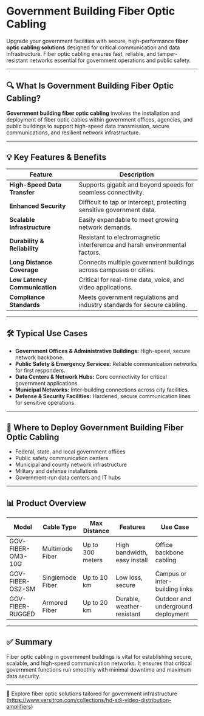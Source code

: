 # Government Building Fiber Optic Cabling

Upgrade your government facilities with secure, high-performance **fiber optic cabling solutions** designed for critical communication and data infrastructure. Fiber optic cabling ensures fast, reliable, and tamper-resistant networks essential for government operations and public safety.

---

## 🔍 What Is Government Building Fiber Optic Cabling?

**Government building fiber optic cabling** involves the installation and deployment of fiber optic cables within government offices, agencies, and public buildings to support high-speed data transmission, secure communications, and resilient network infrastructure.

---

## 💡 Key Features & Benefits

| Feature                       | Description                                                                |
|-------------------------------|----------------------------------------------------------------------------|
| **High-Speed Data Transfer**   | Supports gigabit and beyond speeds for seamless connectivity.              |
| **Enhanced Security**          | Difficult to tap or intercept, protecting sensitive government data.       |
| **Scalable Infrastructure**   | Easily expandable to meet growing network demands.                         |
| **Durability & Reliability**  | Resistant to electromagnetic interference and harsh environmental factors.|
| **Long Distance Coverage**     | Connects multiple government buildings across campuses or cities.          |
| **Low Latency Communication** | Critical for real-time data, voice, and video applications.                |
| **Compliance Standards**       | Meets government regulations and industry standards for secure cabling.   |

---

## 🛠️ Typical Use Cases

- **Government Offices & Administrative Buildings:** High-speed, secure network backbone.  
- **Public Safety & Emergency Services:** Reliable communication networks for first responders.  
- **Data Centers & Network Hubs:** Core connectivity for critical government applications.  
- **Municipal Networks:** Inter-building connections across city facilities.  
- **Defense & Security Facilities:** Hardened, secure communication lines for sensitive operations.

---

## 🛒 Where to Deploy Government Building Fiber Optic Cabling

- Federal, state, and local government offices  
- Public safety communication centers  
- Municipal and county network infrastructure  
- Military and defense installations  
- Government-run data centers and IT hubs  

---

## 📊 Product Overview

| Model                         | Cable Type         | Max Distance      | Features                  | Use Case                            |
|-------------------------------|--------------------|-------------------|---------------------------|------------------------------------|
| GOV-FIBER-OM3-10G             | Multimode Fiber    | Up to 300 meters  | High bandwidth, easy install| Office backbone cabling             |
| GOV-FIBER-OS2-SM              | Singlemode Fiber   | Up to 10 km      | Low loss, secure          | Campus or inter-building links     |
| GOV-FIBER-RUGGED              | Armored Fiber      | Up to 20 km      | Durable, weather-resistant | Outdoor and underground deployment |

---

## ✅ Summary

Fiber optic cabling in government buildings is vital for establishing secure, scalable, and high-speed communication networks. It ensures that critical government functions run smoothly with minimal downtime and maximum data security.

---

🔗 Explore fiber optic solutions tailored for government infrastructure (https://www.versitron.com/collections/hd-sdi-video-distribution-amplifiers)
